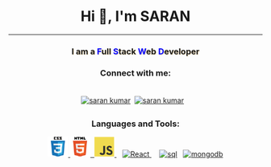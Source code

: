 
<body>
    <h1 style='text-align:center'>Hi 👋, I'm SARAN</h1>
    <hr>
    <h3 style='text-align:center; text-shadow: 1px 1px 1px wheat;'> I am a <span style="color:blue;">F</span style="color:blue;" >ull <span style="color:blue;">S</span style="color:blue;">tack <span style="color:blue;">W</span>eb <span style="color:blue;">D</span>eveloper</h3>
<h3 style='text-align:center'>Connect with me:</h3>
<p style='text-align:center'>
<a href="https://www.linkedin.com/in/saran-kumar-17563a250/" target="blank"><img style='text-align:center'; src="https://raw.githubusercontent.com/rahuldkjain/github-profile-readme-generator/master/src/images/icons/Social/linked-in-alt.svg" alt="saran kumar" height="30" width="40" /></a>&nbsp;
<a href="https://www.facebook.com/profile.php?id=100009111732920" target="blank"><img style='text-align:center'; src="https://raw.githubusercontent.com/rahuldkjain/github-profile-readme-generator/master/src/images/icons/Social/facebook.svg" alt="saran kumar" height="30" width="40" /></a>&nbsp;&nbsp;&nbsp;
<a href="https://www.instagram.com/_charan_tsk_/"><i class="fa-brands fa-instagram" style="font-size: 35px; color:darkmagenta;"></i></a>

</p>

<h3 style='text-align:center'>Languages and Tools:</h3>
<p style='text-align:center'> <a href="https://www.w3schools.com/css/" target="_blank" rel="noreferrer"> <img src="https://raw.githubusercontent.com/devicons/devicon/master/icons/css3/css3-original-wordmark.svg" alt="css3" width="40" height="40"/> </a> <a href="https://www.w3.org/html/" target="_blank" rel="noreferrer"> <img src="https://raw.githubusercontent.com/devicons/devicon/master/icons/html5/html5-original-wordmark.svg" alt="html5" width="40" height="40"/>&nbsp; </a> <a href="https://developer.mozilla.org/en-US/docs/Web/JavaScript" target="_blank" rel="noreferrer"> <img src="https://raw.githubusercontent.com/devicons/devicon/master/icons/javascript/javascript-original.svg" alt="javascript" width="40" height="40"/> </a>&nbsp;&nbsp; 
<a href="https://react.dev/learn" target="_blank" rel="noreferrer"> <img src="https://cdn.worldvectorlogo.com/logos/react-1.svg" alt="React" width="40" height="40"/> </a>&nbsp;&nbsp;&nbsp;
<a href="https://www.w3schools.com/sql/"><img src="https://encrypted-tbn0.gstatic.com/images?q=tbn:ANd9GcTrq1sdnsoGOd8El8eQ09LA3hJWtiCrPP-S4_l6hCqlhb_tjOoRxKqoF_AG10Zy-TwTfWc&usqp=CAU" alt="sql" alt="sql" width="40" height="40"></a>&nbsp;&nbsp;
<a href="https://www.mongodb.com/cloud/atlas/lp/try4?utm_content=rlsavisitor&utm_source=google&utm_campaign=search_gs_pl_evergreen_atlas_core_retarget-brand_gic-null_apac-all_ps-all_desktop_eng_lead&utm_term=mongodb&utm_medium=cpc_paid_search&utm_ad=e&utm_ad_campaign_id=14412646476&adgroup=131761130812&cq_cmp=14412646476&gad_source=1&gclid=Cj0KCQiAtaOtBhCwARIsAN_x-3IWY7kWla_KBYQtxLmu6NOHQE4JhRNqH0fz7OM5aN8gYQuyY0EovfUaAgppEALw_wcB"><img src="https://cdn.worldvectorlogo.com/logos/mongodb-icon-2.svg" alt="mongodb" alt="React" width="40" height="40"></a>
</p>
    <script src="./script.js"></script>
</body>

</html>
